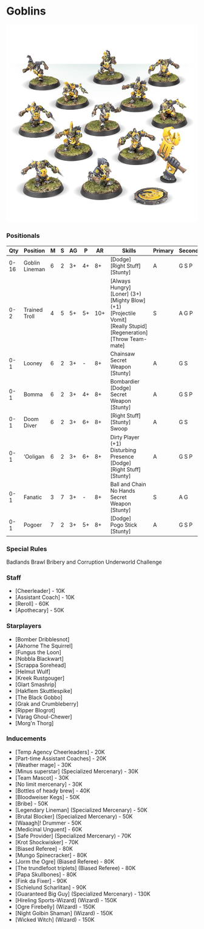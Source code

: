 ﻿# Goblins

![](../media/teams/ScarcragSnivelersTeam01.jpg)

### Positionals

| Qty  | Position       | M | S | AG | P  | AR  | Skills                                                                                                                                          | Primary | Secondary | Cost |
| ---- | -------------- | - | - | -- | -- | --- | ----------------------------------------------------------------------------------------------------------------------------------------------- | ------- | --------- | ---- |
| 0-16 | Goblin Lineman | 6 | 2 | 3+ | 4+ | 8+  | [Dodge] <br /> [Right Stuff] <br /> [Stunty]                                                                                                        | A       | G S P     | 40K  |
| 0-2  | Trained Troll  | 4 | 5 | 5+ | 5+ | 10+ | [Always Hungry] <br /> [Loner] (3+) <br /> [Mighty Blow] (+1) <br /> [Projectile Vomit] <br /> [Really Stupid] <br /> [Regeneration] <br /> [Throw Team-mate] | S       | A G P     | 115K |
| 0-1  | Looney         | 6 | 2 | 3+ | -  | 8+  | Chainsaw <br /> Secret Weapon <br /> [Stunty]                                                                                                     | A       | G S       | 40K  |
| 0-1  | Bomma          | 6 | 2 | 3+ | 4+ | 8+  | Bombardier <br /> [Dodge] <br /> Secret Weapon <br /> [Stunty]                                                                                    | A       | G S P     | 45K  |
| 0-1  | Doom Diver     | 6 | 2 | 3+ | 6+ | 8+  | [Right Stuff] <br /> [Stunty] <br /> Swoop                                                                                                          | A       | G S       | 60K  |
| 0-1  | ‘Ooligan      | 6 | 2 | 3+ | 6+ | 8+  | Dirty Player (+1) <br /> Disturbing Presence <br /> [Dodge] <br /> [Right Stuff] <br /> [Stunty]                                                    | A       | G S P     | 65K  |
| 0-1  | Fanatic        | 3 | 7 | 3+ | -  | 8+  | Ball and Chain <br /> No Hands <br /> Secret Weapon <br /> [Stunty]                                                                               | S       | A G       | 70K  |
| 0-1  | Pogoer         | 7 | 2 | 3+ | 5+ | 8+  | [Dodge] <br /> Pogo Stick <br /> [Stunty]                                                                                                         | A       | G S P     | 75K  |

### Special Rules

Badlands Brawl
Bribery and Corruption
Underworld Challenge

### Staff

* [Cheerleader] - 10K
* [Assistant Coach] - 10K
* [Reroll] - 60K
* [Apothecary]  - 50K

### Starplayers

* [Bomber Dribblesnot]    
* [Akhorne The Squirrel]  
* [Fungus the Loon]       
* [Nobbla Blackwart]      
* [Scrappa Sorehead]      
* [Helmut Wulf]           
* [Kreek Rustgouger]      
* [Glart Smashrip]        
* [Hakflem Skuttlespike]  
* [The Black Gobbo]       
* [Grak and Crumbleberry] 
* [Ripper Blogrot]        
* [Varag Ghoul-Chewer]    
* [Morg'n Thorg]          

### Inducements

* [Temp Agency Cheerleaders] - 20K
* [Part-time Assistant Coaches] - 20K
* [Weather mage] - 30K
* [Minus superstar] (Specialized Mercenary) - 30K
* [Team Mascot] - 30K
* [No limit mercenary] - 30K
* [Bottles of heady brew] - 40K
* [Bloodweiser Kegs] - 50K
* [Bribe] - 50K
* [Legendary Lineman] (Specialized Mercenary) - 50K
* [Brutal Blocker] (Specialized Mercenary) - 50K
* [Waaagh]! Drummer - 50K
* [Medicinal Unguent] - 60K
* [Safe Provider] (Specialized Mercenary) - 70K
* [Krot Shockwisker] - 70K
* [Biased Referee] - 80K
* [Mungo Spinecracker] - 80K
* [Jorm the Ogre] (Biased Referee) - 80K
* [The trundlefoot triplets] (Biased Referee) - 80K
* [Papa Skullbones] - 80K
* [Fink da Fixer] - 90K
* [Schielund Scharlitan] - 90K
* [Guaranteed Big Guy] (Specialized Mercenary) - 130K
* [Hireling Sports-Wizard] (Wizard) - 150K
* [Ogre Firebelly] (Wizard) - 150K
* [Night Golbin Shaman] (Wizard) - 150K
* [Wicked Witch] (Wizard) - 150K
